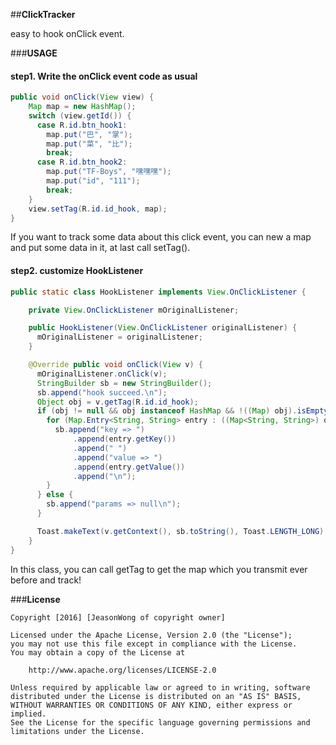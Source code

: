 ##**ClickTracker**

easy to hook onClick event.

###**USAGE**

#### step1. Write the onClick event code as usual

```java
public void onClick(View view) {
    Map map = new HashMap();
    switch (view.getId()) {
      case R.id.btn_hook1:
        map.put("巴", "掌");
        map.put("菜", "比");
        break;
      case R.id.btn_hook2:
        map.put("TF-Boys", "嘿嘿嘿");
        map.put("id", "111");
        break;
    }
    view.setTag(R.id.id_hook, map);
}
```
If you want to track some data about this click event, you can new a map and put some data in it, at last call setTag().

#### step2. customize HookListener

```java
public static class HookListener implements View.OnClickListener {

    private View.OnClickListener mOriginalListener;

    public HookListener(View.OnClickListener originalListener) {
      mOriginalListener = originalListener;
    }

    @Override public void onClick(View v) {
      mOriginalListener.onClick(v);
      StringBuilder sb = new StringBuilder();
      sb.append("hook succeed.\n");
      Object obj = v.getTag(R.id.id_hook);
      if (obj != null && obj instanceof HashMap && !((Map) obj).isEmpty()) {
        for (Map.Entry<String, String> entry : ((Map<String, String>) obj).entrySet()) {
          sb.append("key => ")
              .append(entry.getKey())
              .append(" ")
              .append("value => ")
              .append(entry.getValue())
              .append("\n");
        }
      } else {
        sb.append("params => null\n");
      }

      Toast.makeText(v.getContext(), sb.toString(), Toast.LENGTH_LONG).show();
    }
}
```
In this class, you can call getTag to get the map which you transmit ever before and track!

###**License**
```license
Copyright [2016] [JeasonWong of copyright owner]

Licensed under the Apache License, Version 2.0 (the "License");
you may not use this file except in compliance with the License.
You may obtain a copy of the License at

    http://www.apache.org/licenses/LICENSE-2.0

Unless required by applicable law or agreed to in writing, software
distributed under the License is distributed on an "AS IS" BASIS,
WITHOUT WARRANTIES OR CONDITIONS OF ANY KIND, either express or implied.
See the License for the specific language governing permissions and
limitations under the License.
```